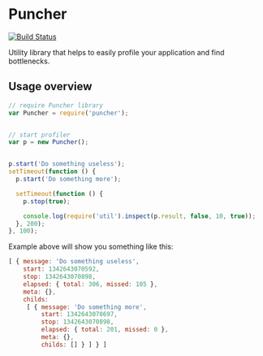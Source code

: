 Puncher
=======

[![Build Status](https://secure.travis-ci.org/nodeca/puncher.png)](http://travis-ci.org/nodeca/puncher)

Utility library that helps to easily profile your application and find
bottlenecks.


Usage overview
--------------

``` javascript
// require Puncher library
var Puncher = require('puncher');


// start profiler
var p = new Puncher();


p.start('Do something useless');
setTimeout(function () {
  p.start('Do something more');

  setTimeout(function () {
    p.stop(true);

    console.log(require('util').inspect(p.result, false, 10, true));
  }, 200);
}, 100);
```

Example above will show you something like this:

``` javascript
[ { message: 'Do something useless',
    start: 1342643070592,
    stop: 1342643070898,
    elapsed: { total: 306, missed: 105 },
    meta: {},
    childs:
     [ { message: 'Do something more',
         start: 1342643070697,
         stop: 1342643070898,
         elapsed: { total: 201, missed: 0 },
         meta: {},
         childs: [] } ] } ]
```
